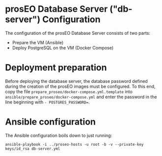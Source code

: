 prosEO Database Server ("db-server") Configuration
==================================================

The configuration of the prosEO Database Server consists of two parts:
- Prepare the VM (Ansible)
- Deploy PostgreSQL on the VM (Docker Compose)

# Deployment preparation

Before deploying the database server, the database password defined during the creation of the prosEO images must be configured.
To this end, copy the file `prepare_proseo/docker-compose.yml.template` into `ansible/prepare_proseo/docker-compose.yml`
and enter the password in the line beginning with `- POSTGRES_PASSWORD=`.


# Ansible configuration

The Ansible configuration boils down to just running:
```
ansible-playbook -i ../proseo-hosts -u root -b -v --private-key keys/id_rsa db-server.yml
```
